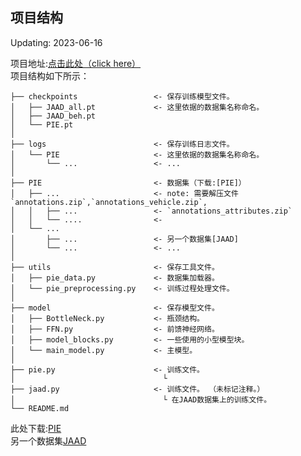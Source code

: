 ## 项目结构
Updating: 2023-06-16<br>

项目地址:[点击此处（click here）](https://github.com/sellenzh/pedCMT)<br>
项目结构如下所示：

```
├── checkpoints                 <- 保存训练模型文件。
│   ├── JAAD_all.pt             <- 这里依据的数据集名称命名。
│   ├── JAAD_beh.pt
│   └── PIE.pt
│
├── logs                        <- 保存训练日志文件。
│   └── PIE                     <- 这里依据的数据集名称命名。
│       └── ...                 <- ...
│
├── PIE                         <- 数据集（下载:[PIE]）
│   ├── ...                     <- note: 需要解压文件`annotations.zip`,`annotations_vehicle.zip`,
│   │   ├── ...                 <- `annotations_attributes.zip`
│   │   └── ....                <- 
│   └── ...  
│       ├── ...                 <- 另一个数据集[JAAD]
│       └── ...                 <- ...
│
├── utils                       <- 保存工具文件。
│   ├── pie_data.py             <- 数据集加载器。
│   └── pie_preprocessing.py    <- 训练过程处理文件。
│
├── model                       <- 保存模型文件。
│   ├── BottleNeck.py           <- 瓶颈结构。
│   ├── FFN.py                  <- 前馈神经网络。
│   ├── model_blocks.py         <- 一些使用的小型模型块。
│   └── main_model.py           <- 主模型。
│
├── pie.py                      <- 训练文件。 
│                                 └ 
├── jaad.py                     <- 训练文件。 （未标记注释。）
│                                 └ 在JAAD数据集上的训练文件。
└── README.md
```
此处下载:[PIE](https://github.com/aras62/PIE.git)<br>
另一个数据集[JAAD](https://github.com/ykotseruba/JAAD.git)
